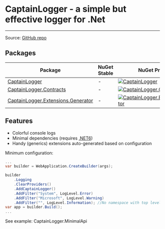 CaptainLogger - a simple but effective logger for .Net
======================================================

------------------------------------------------------------------
Source: [GitHub repo](https://github.com/ceccomil/captain-logger/)

Packages
--------
| Package | NuGet Stable | NuGet Pre-release | Downloads |
| ------- | ------------ | ----------------- | --------- | 
| [CaptainLogger](https://www.nuget.org/packages/CaptainLogger/) | -| [![CaptainLogger](https://img.shields.io/nuget/vpre/CaptainLogger.svg)](https://www.nuget.org/packages/CaptainLogger/) | [![CaptainLogger](https://img.shields.io/nuget/dt/CaptainLogger.svg)](https://www.nuget.org/packages/CaptainLogger/) |
| [CaptainLogger.Contracts](https://www.nuget.org/packages/CaptainLogger.Contracts/) | -| [![CaptainLogger.Contracts](https://img.shields.io/nuget/vpre/CaptainLogger.Contracts.svg)](https://www.nuget.org/packages/CaptainLogger.Contracts/) | [![CaptainLogger.Contracts](https://img.shields.io/nuget/dt/CaptainLogger.Contracts.svg)](https://www.nuget.org/packages/CaptainLogger.Contracts/) |
| [CaptainLogger.Extensions.Generator](https://www.nuget.org/packages/CaptainLogger.Extensions.Generator/) | -| [![CaptainLogger.Extensions.Generator](https://img.shields.io/nuget/vpre/CaptainLogger.Extensions.Generator.svg)](https://www.nuget.org/packages/CaptainLogger.Extensions.Generator/) | [![CaptainLogger.Extensions.Generator](https://img.shields.io/nuget/dt/CaptainLogger.Extensions.Generator.svg)](https://www.nuget.org/packages/CaptainLogger.Extensions.Generator/) |

Features
--------
- Colorful console logs
- Minimal dependencies (requires [.NET6](https://github.com/dotnet/core/blob/main/release-notes/6.0/6.0.1/6.0.1.md?WT.mc_id=dotnet-35129-website))
- Handy (generics) extensions auto-generated based on configuration

Minimum configuration:

```csharp
...
var builder = WebApplication.CreateBuilder(args);

builder
    .Logging
    .ClearProviders()
    .AddCaptainLogger()
    .AddFilter("System", LogLevel.Error)
    .AddFilter("Microsoft", LogLevel.Warning)
    .AddFilter("", LogLevel.Information); //No namespace with top level statements
var app = builder.Build();
...
```
See example: CaptainLogger.MinimalApi